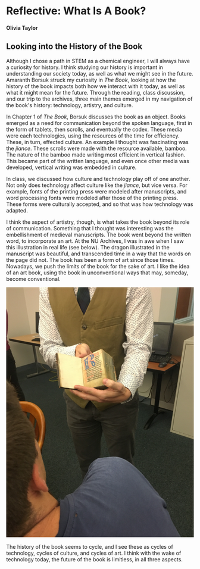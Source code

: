 # Reflective: What Is A Book?

#### Olivia Taylor

## Looking into the History of the Book

Although I chose a path in STEM as a chemical engineer, I will always have a curiosity for history. I think studying our history is important in understanding our society today, as well as what we might see in the future. Amaranth Borsuk struck my curiosity in *The Book*, looking at how the history of the book impacts both how we interact with it today, as well as what it might mean for the future. Through the reading, class discussion, and our trip to the archives, three main themes emerged in my navigation of the book's history: technology, artistry, and culture.

In Chapter 1 of *The Book*, Borsuk discusses the book as an object. Books emerged as a need for communication beyond the spoken language, first in the form of tablets, then scrolls, and eventually the codex. These media were each technologies, using the resources of the time for efficiency. These, in turn, effected culture. An example I thought was fascinating was the *jiance*. These scrolls were made with the resource available, bamboo. The nature of the bamboo made writing most efficient in vertical fashion. This became part of the written language, and even once other media was developed, vertical writing was embedded in culture. 

In class, we discussed how culture and technology play off of one another. Not only does technology affect culture like the *jiance*, but vice versa. For example, fonts of the printing press were modeled after manuscripts, and word processing fonts were modeled after those of the printing press. These forms were culturally accepted, and so that was how technology was adapted.

I think the aspect of artistry, though, is what takes the book beyond its role of communication. Something that I thought was interesting was the embellishment of medieval manuscripts. The book went beyond the written word, to incorporate an art. At the NU Archives, I was in awe when I saw this illustration in real life (see below). The dragon illustrated in the manuscript was beautiful, and transcended time in a way that the words on the page did not. The book has been a form of art since those times. Nowadays, we push the limits of the book for the sake of art. I like the idea of an art book, using the book in unconventional ways that may, someday, become conventional.

![medieval manuscript](/images/IMG_2378.JPG)

The history of the book seems to cycle, and I see these as cycles of technology, cycles of culture, and cycles of art. I think with the wake of technology today, the future of the book is limitless, in all three aspects.
